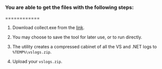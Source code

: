### You are able to get the files with the following steps: 
============ 
1) Download collect.exe from the [link](http://aka.ms/vscollect). 

2) You may choose to save the tool for later use, or to run directly. 

3) The utility creates a compressed cabinet of all the VS and .NET logs to `%TEMP%\vslogs.zip`. 

4) Upload your `vslogs.zip`.